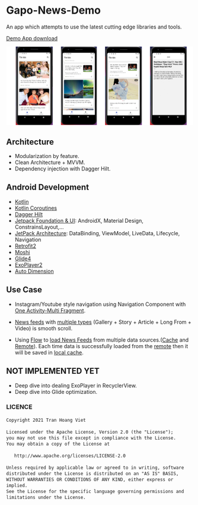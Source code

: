 # Gapo-News-Demo

An app which attempts to use the latest cutting edge libraries and tools.

[Demo App download](https://drive.google.com/file/d/1dGdNUB9IF3MLOscXcP0yjvIiCHHZl0hs/view?usp=sharing)

![gapo-demo](https://github.com/viettranhoang/Gapo-News-Demo/blob/development/demo/gapo-news-demo-screenshot.png?raw=true)

## Architecture

* Modularization by feature.
* Clean Architecture + MVVM.
* Dependency injection with Dagger Hilt.

## Android Development

* [Kotlin](https://github.com/JetBrains/kotlin)
* [Kotlin Coroutines](https://github.com/Kotlin/kotlinx.coroutines)
* [Dagger Hilt](https://dagger.dev/hilt/)
* [Jetpack Foundation & UI](https://developer.android.com/jetpack): AndroidX, Material Design, ConstrainsLayout,...
* [JetPack Architecture](https://developer.android.com/jetpack): DataBinding, ViewModel, LiveData, Lifecycle, Navigation
* [Retrofit2](https://github.com/square/retrofit)
* [Moshi](https://github.com/square/moshi/)
* [Glide4](https://github.com/bumptech/glide)
* [ExoPlayer2](https://github.com/google/ExoPlayer)
* [Auto Dimension](https://github.com/hantrungkien/AutoDimension)

## Use Case

* Instagram/Youtube style navigation using Navigation Component with [One Activity-Multi Fragment](https://github.com/viettranhoang/Gapo-News-Demo/blob/development/app/src/main/java/com/vietth/gapo/presentation/HostActivity.kt).

* [News feeds](https://github.com/viettranhoang/Gapo-News-Demo/blob/development/app/src/main/java/com/vietth/gapo/presentation/features/home/HomeFragment.kt) with [multiple types](https://github.com/viettranhoang/Gapo-News-Demo/tree/development/app/src/main/java/com/vietth/gapo/presentation/features/home/model) (Gallery + Story + Article + Long From + Video) is smooth scroll.

* Using [Flow](https://kotlinlang.org/docs/reference/coroutines/flow.html) to [load News Feeds](https://github.com/viettranhoang/Gapo-News-Demo/blob/development/app/src/main/java/com/vietth/gapo/data/news/NewsRepositoryImpl.kt) from multiple data sources.([Cache](https://github.com/viettranhoang/Gapo-News-Demo/blob/development/app/src/main/java/com/vietth/gapo/data/news/cache/NewsCache.kt) and [Remote](https://github.com/viettranhoang/Gapo-News-Demo/blob/development/app/src/main/java/com/vietth/gapo/data/news/remote/NewsRemote.kt)). Each time data is successfully loaded from the [remote](https://github.com/viettranhoang/Gapo-News-Demo/blob/development/app/src/main/java/com/vietth/gapo/data/news/remote/api/NewsApiService.kt) then it will be saved in [local cache](https://github.com/viettranhoang/Gapo-News-Demo/blob/development/app/src/main/java/com/vietth/gapo/data/news/cache/database/NewsDatabase.kt).

## NOT IMPLEMENTED YET

* Deep dive into dealing ExoPlayer in RecyclerView.
* Deep dive into Glide optimization.

### LICENCE

    Copyright 2021 Tran Hoang Viet

    Licensed under the Apache License, Version 2.0 (the "License");
    you may not use this file except in compliance with the License.
    You may obtain a copy of the License at

       http://www.apache.org/licenses/LICENSE-2.0

    Unless required by applicable law or agreed to in writing, software
    distributed under the License is distributed on an "AS IS" BASIS,
    WITHOUT WARRANTIES OR CONDITIONS OF ANY KIND, either express or implied.
    See the License for the specific language governing permissions and
    limitations under the License.
